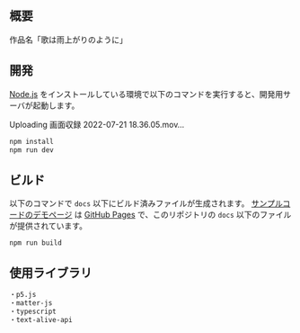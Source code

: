 ## 概要
作品名「歌は雨上がりのように」



## 開発

[Node.js](https://nodejs.org/) をインストールしている環境で以下のコマンドを実行すると、開発用サーバが起動します。


Uploading 画面収録 2022-07-21 18.36.05.mov…


```sh
npm install
npm run dev
```

## ビルド

以下のコマンドで `docs` 以下にビルド済みファイルが生成されます。 [サンプルコードのデモページ](https://textalivejp.github.io/textalive-app-p5js/) は [GitHub Pages](https://pages.github.com/) で、このリポジトリの `docs` 以下のファイルが提供されています。

```sh
npm run build
```

## 使用ライブラリ
```sh
・p5.js
・matter-js
・typescript
・text-alive-api
```
